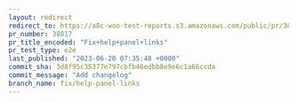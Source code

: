 ```yaml
---
layout: redirect
redirect_to: https://a8c-woo-test-reports.s3.amazonaws.com/public/pr/38817/e2e/index.html
pr_number: 38817
pr_title_encoded: "Fix+help+panel+links"
pr_test_type: e2e
last_published: "2023-06-20 07:35:48 +0000"
commit_sha: 3d8f95c35377e797cbfb46edbb8e9e6c1a66ccda
commit_message: "Add changelog"
branch_name: fix/help-panel-links
---
```

